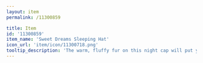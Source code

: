 ```yaml
---
layout: item
permalink: /11300859

title: Item
id: '11300859'
item_name: 'Sweet Dreams Sleeping Hat'
icon_url: 'item/icon/11300718.png'
tooltip_description: 'The warm, fluffy fur on this night cap will put you right to sleep.'
---
```

